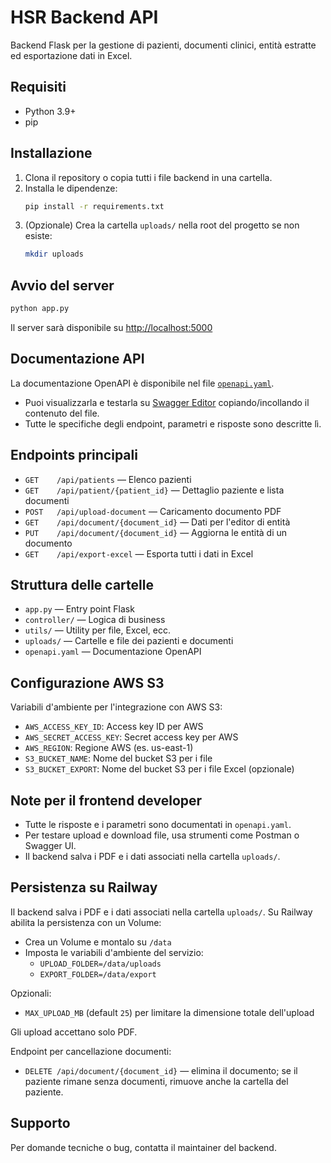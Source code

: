 # HSR Backend API

Backend Flask per la gestione di pazienti, documenti clinici, entità estratte ed esportazione dati in Excel.

## Requisiti

- Python 3.9+
- pip

## Installazione

1. Clona il repository o copia tutti i file backend in una cartella.
2. Installa le dipendenze:
   ```bash
   pip install -r requirements.txt
   ```
3. (Opzionale) Crea la cartella `uploads/` nella root del progetto se non esiste:
   ```bash
   mkdir uploads
   ```

## Avvio del server

```bash
python app.py
```

Il server sarà disponibile su [http://localhost:5000](http://localhost:5000)

## Documentazione API

La documentazione OpenAPI è disponibile nel file [`openapi.yaml`](./openapi.yaml).

- Puoi visualizzarla e testarla su [Swagger Editor](https://editor.swagger.io/) copiando/incollando il contenuto del file.
- Tutte le specifiche degli endpoint, parametri e risposte sono descritte lì.

## Endpoints principali

- `GET    /api/patients` — Elenco pazienti
- `GET    /api/patient/{patient_id}` — Dettaglio paziente e lista documenti
- `POST   /api/upload-document` — Caricamento documento PDF
- `GET    /api/document/{document_id}` — Dati per l'editor di entità
- `PUT    /api/document/{document_id}` — Aggiorna le entità di un documento
- `GET    /api/export-excel` — Esporta tutti i dati in Excel

## Struttura delle cartelle

- `app.py` — Entry point Flask
- `controller/` — Logica di business
- `utils/` — Utility per file, Excel, ecc.
- `uploads/` — Cartelle e file dei pazienti e documenti
- `openapi.yaml` — Documentazione OpenAPI

## Configurazione AWS S3

Variabili d'ambiente per l'integrazione con AWS S3:

- `AWS_ACCESS_KEY_ID`: Access key ID per AWS
- `AWS_SECRET_ACCESS_KEY`: Secret access key per AWS
- `AWS_REGION`: Regione AWS (es. us-east-1)
- `S3_BUCKET_NAME`: Nome del bucket S3 per i file
- `S3_BUCKET_EXPORT`: Nome del bucket S3 per i file Excel (opzionale)

## Note per il frontend developer

- Tutte le risposte e i parametri sono documentati in `openapi.yaml`.
- Per testare upload e download file, usa strumenti come Postman o Swagger UI.
- Il backend salva i PDF e i dati associati nella cartella `uploads/`.

## Persistenza su Railway

Il backend salva i PDF e i dati associati nella cartella `uploads/`.
Su Railway abilita la persistenza con un Volume:

- Crea un Volume e montalo su `/data`
- Imposta le variabili d'ambiente del servizio:
  - `UPLOAD_FOLDER=/data/uploads`
  - `EXPORT_FOLDER=/data/export`

Opzionali:
- `MAX_UPLOAD_MB` (default `25`) per limitare la dimensione totale dell'upload

Gli upload accettano solo PDF.

Endpoint per cancellazione documenti:
- `DELETE /api/document/{document_id}` — elimina il documento; se il paziente rimane senza documenti, rimuove anche la cartella del paziente.

## Supporto

Per domande tecniche o bug, contatta il maintainer del backend.

